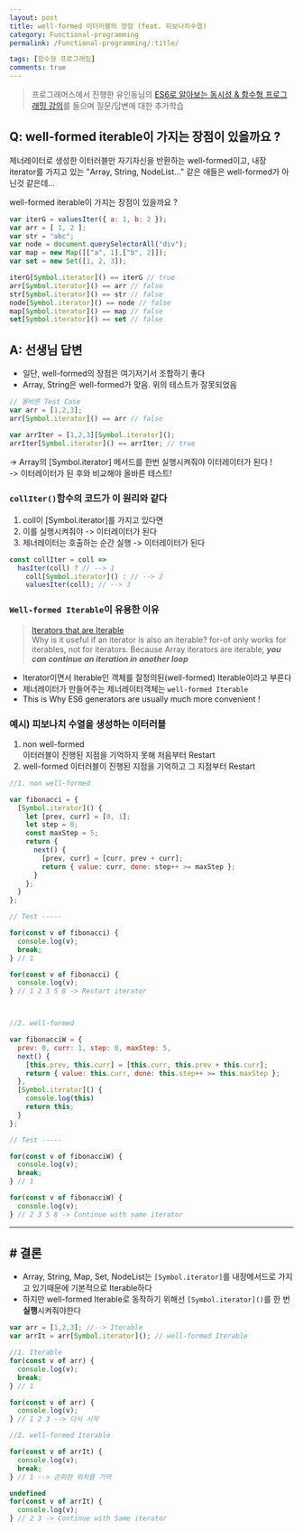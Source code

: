 ```yaml
---
layout: post
title: well-formed 이터러블의 장점 (feat. 피보나치수열)
category: Functional-programming
permalink: /Functional-programming/:title/

tags: [함수형 프로그래밍]
comments: true
---
```


>프로그래머스에서 진행한 유인동님의 [ES6로 알아보는 동시성 & 함수형 프로그래밍 강의](https://programmers.co.kr/learn/courses/3409)를 들으며 질문/답변에 대한 추가학습

## Q: well-formed iterable이 가지는 장점이 있을까요 ?

제너레이터로 생성한 이터러블만 자기자신을 반환하는 well-formed이고, 내장 iterator를 가지고 있는 "Array, String, NodeList..." 같은 애들은 well-formed가 아닌것 같은데...  

well-formed iterable이 가지는 장점이 있을까요 ?

```js
var iterG = valuesIter({ a: 1, b: 2 });
var arr = [ 1, 2 ];
var str = "abc";
var node = document.querySelectorAll("div");
var map = new Map([["a", 1],["b", 2]]);
var set = new Set([1, 2, 3]);

iterG[Symbol.iterator]() == iterG // true
arr[Symbol.iterator]() == arr // false
str[Symbol.iterator]() == str // false
node[Symbol.iterator]() == node // false
map[Symbol.iterator]() == map // false
set[Symbol.iterator]() == set // false
```

## A: 선생님 답변

* 일단, well-formed의 장점은 여기저기서 조합하기 좋다
* Array, String은 well-formed가 맞음. 위의 테스트가 잘못되었음

```js
// 올바른 Test Case
var arr = [1,2,3];
arr[Symbol.iterator]() == arr // false

var arrIter = [1,2,3][Symbol.iterator]();
arrIter[Symbol.iterator]() == arrIter; // true
```
-> Array의 [Symbol.iterator] 메서드를 한번 실행시켜줘야 이터레이터가 된다 !   
-> 이터레이터가 된 후와 비교해야 올바른 테스트!

### `collIter()`함수의 코드가 이 원리와 같다

1. coll이 [Symbol.iterator]를 가지고 있다면
2. 이를 실행시켜줘야 -> 이터레이터가 된다
3. 제너레이터는 호출하는 순간 실행 -> 이터레이터가 된다

```js
const collIter = coll =>
  hasIter(coll) ? // --> 1
    coll[Symbol.iterator]() : // --> 2
    valuesIter(coll); // --> 3
```

### `Well-formed Iterable`이 유용한 이유
>[Iterators that are Iterable](
http://exploringjs.com/es6/ch_iteration.html#_iterators-that-are-iterable)  
Why is it useful if an iterator is also an iterable? for-of only works for iterables, not for iterators. Because Array iterators are iterable, ***you can continue an iteration in another loop***  

* Iterator이면서 Iterable인 객체를 잘정의된(well-formed) Iterable이라고 부른다
* 제너레이터가 만들어주는 제너레이터객체는 `well-formed Iterable`  
* This is Why ES6 generators are usually much more convenient !

### 예시) 피보나치 수열을 생성하는 이터러블

1. non well-formed  
이터러블이 진행된 지점을 기억하지 못해 처음부터 Restart
2. well-formed
이터러블이 진행된 지점을 기억하고 그 지점부터 Restart

```js
//1. non well-formed

var fibonacci = {
  [Symbol.iterator]() {
    let [prev, curr] = [0, 1];
    let step = 0;
    const maxStep = 5;
    return {
      next() {
        [prev, curr] = [curr, prev + curr];
        return { value: curr, done: step++ >= maxStep };
      }
    };
  }
};

// Test -----

for(const v of fibonacci) {
  console.log(v);
  break;
} // 1

for(const v of fibonacci) {
  console.log(v);
} // 1 2 3 5 8 -> Restart iterator



//2. well-formed 

var fibonacciW = {
  prev: 0, curr: 1, step: 0, maxStep: 5,
  next() {
    [this.prev, this.curr] = [this.curr, this.prev + this.curr];
    return { value: this.curr, done: this.step++ >= this.maxStep };
  },
  [Symbol.iterator]() {
    console.log(this)
    return this;
  }
};

// Test -----

for(const v of fibonacciW) {
  console.log(v);
  break;
} // 1

for(const v of fibonacciW) {
  console.log(v);
} // 2 3 5 8 -> Continue with same iterator
```

---

## # 결론  
* Array, String, Map, Set, NodeList는 `[Symbol.iterator]`를 내장메서드로 가지고 있기때문에 기본적으로 Iterable하다  
* 하지만 well-formed Iterable로 동작하기 위해선 `[Symbol.iterator]()`를 한 번 **실행**시켜줘야한다

```js
var arr = [1,2,3]; //--> Iterable
var arrIt = arr[Symbol.iterator](); // well-formed Iterable

//1. Iterable
for(const v of arr) {
  console.log(v);
  break;
} // 1

for(const v of arr) {
  console.log(v);
} // 1 2 3 --> 다시 시작

//2. well-formed Iterable

for(const v of arrIt) {
  console.log(v);
  break;
} // 1 --> 순회한 위치를 기억

undefined
for(const v of arrIt) {
  console.log(v);
} // 2 3 -> Continue with Same iterator
```
